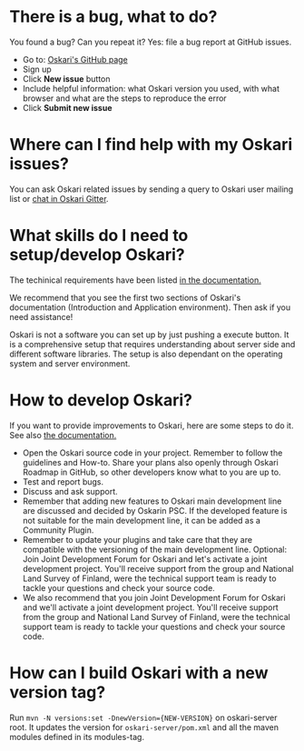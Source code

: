 # There is a bug, what to do?

You found a bug? Can you repeat it? Yes: file a bug report at GitHub issues.

- Go to: [Oskari's GitHub page](https://github.org/oskariorg)
- Sign up
- Click **New issue** button
- Include helpful information: what Oskari version you used, with what browser and what are the steps to reproduce the error
- Click **Submit new issue**

# Where can I find help with my Oskari issues?

You can ask Oskari related issues by sending a query to Oskari user mailing list or [chat in Oskari Gitter](https://app.gitter.im/#/room/#oskariorg_chat:gitter.im).

# What skills do I need to setup/develop Oskari?

The techinical requirements have been listed [in the documentation.](https://oskari.org/documentation/docs/latest/1-Introduction#Requirements-for-developing-Oskari)

We recommend that you see the first two sections of Oskari's documentation (Introduction and Application environment). Then ask if you need assistance!

Oskari is not a software you can set up by just pushing a execute button. It is a comprehensive setup that requires understanding about server side and different software libraries. The setup is also dependant on the operating system and server environment. 

# How to develop Oskari?

If you want to provide improvements to Oskari, here are some steps to do it. See also [the documentation.](https://oskari.org/documentation/docs/latest/8-Developing-instructions#Developing-instructions)

- Open the Oskari source code in your project. Remember to follow the guidelines and How-to. Share your plans also openly through Oskari Roadmap in GitHub, so other developers know what to you are up to.
- Test and report bugs.
- Discuss and ask support.
- Remember that adding new features to Oskari main development line are discussed and decided by Oskarin PSC. If the developed feature is not suitable for the main development line, it can be added as a Community Plugin.
- Remember to update your plugins and take care that they are compatible with the versioning of the main development line.
  Optional: Join Joint Development Forum for Oskari and let's activate a joint development project. You'll receive support from the group and National Land Survey of Finland, were the technical support team is ready to tackle your questions and check your source code.
- We also recommend that you join Joint Development Forum for Oskari and we'll activate a joint development project. You'll receive support from the group and National Land Survey of Finland, were the technical support team is ready to tackle your questions and check your source code.

# How can I build Oskari with a new version tag?

Run `mvn -N versions:set -DnewVersion={NEW-VERSION}` on oskari-server root. It updates the version for `oskari-server/pom.xml` and all the maven modules defined in its modules-tag.
